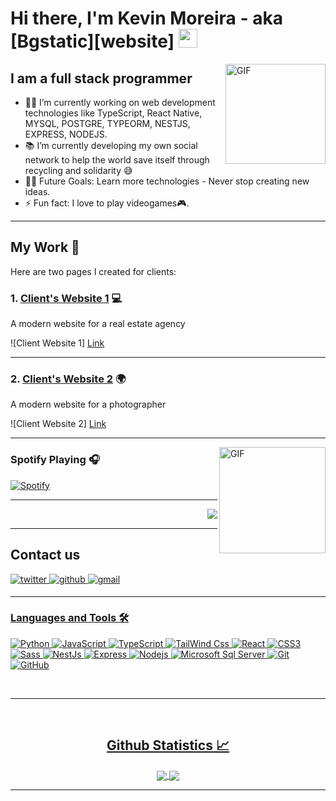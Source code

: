 # Hi there, I'm Kevin Moreira - aka [Bgstatic][website] <img width="30px" src="https://media.tenor.com/images/3b388fe03da271d2674faf85eb7c3fcd/tenor.gif" />

<img align="right" alt="GIF" height="160px" src="https://media.giphy.com/media/du3J3cXyzhj75IOgvA/giphy.gif" />

## I am a full stack programmer  

- 👨‍💻 I’m currently working on web development technologies like TypeScript, React Native, MYSQL, POSTGRE, TYPEORM, NESTJS, EXPRESS, NODEJS.
- 📚 I’m currently developing my own social network to help the world save itself through recycling and solidarity 😅
- 💪🏼 Future Goals: Learn more technologies - Never stop creating new ideas.
- ⚡ Fun fact: I love to play videogames🎮.

---

## My Work 🌟

Here are two pages I created for clients:

### 1. [Client's Website 1](#) 💻  
A modern website for a real estate agency

![Client Website 1]
<a href="https://johngelos.com/" target="_blank">Link</a>


---

### 2. [Client's Website 2](#) 🌍  
A modern website for a photographer

![Client Website 2]
<a href="https://mmfotosuy.com" target="_blank">Link</a>


---

<img align="right" alt="GIF" height="170px" src="https://media.giphy.com/media/J5B1Y8QZnzXXbLQIBu/giphy.gif" />

### Spotify Playing 🎧

[![Spotify](https://novatorem.bgstatic.vercel.app/api/spotify)](https://open.spotify.com/user/31gojh6whfrmffmtl7trx6eomxmm)

---

<img align="right" src="http://estruyf-github.azurewebsites.net/api/VisitorHit?user=Bgstatic&repo=Bgstatic&countColorcountColor&countColor=%237B1E7B"/>

<br />

---

## Contact us

<a href="https://www.instagram.com/keb.iiii" target="_blank">
<img src=https://img.shields.io/badge/Instagram-E4405F?style=for-the-badge&logo=instagram&logoColor=white alt=twitter style="margin-bottom: 5px;" />

<a href="https://www.linkedin.com/in/kevin-moreira-3788b1272" target="_blank">
<img src=https://img.shields.io/badge/LinkedIn-0077B5?style=for-the-badge&logo=linkedin&logoColor=white alt=github style="margin-bottom: 5px;" />

<a href="mailto:hackapa55@outlook.com" target="_blank">
<img src=https://img.shields.io/badge/gmail-%2300acee.svg?color=EA4335&style=for-the-badge&logo=gmail&logoColor=white alt=gmail style="margin-bottom: 5px;" />

<br/>

---

### Languages and Tools 🛠 


![Python](http://img.shields.io/badge/-Python-3776AB?style=flat-square&logo=python&logoColor=ffffff)
![JavaScript](https://img.shields.io/badge/-JavaScript-%23F7DF1C?style=flat-square&logo=javascript&logoColor=000000&labelColor=%23F7DF1C&color=%23FFCE5A)
![TypeScript](https://shields.io/badge/TypeScript-3178C6?logo=TypeScript&logoColor=FFF&style=flat-square)
![TailWind Css](https://img.shields.io/badge/tailwindcss-0F172A?&logo=tailwindcss)
![React](https://img.shields.io/badge/-React-61DAFB?style=flat-square&logo=react&logoColor=ffffff)
![CSS3](https://img.shields.io/badge/-CSS3-%231572B6?style=flat-square&logo=css3)
![Sass](https://img.shields.io/badge/-Sass-%23CC6699?style=flat-square&logo=sass&logoColor=ffffff)
![NestJs](https://img.shields.io/badge/-NestJs-ea2845?style=flat-square&logo=nestjs&logoColor=white)
![Express](https://img.shields.io/badge/Express%20js-000000?style=for-the-badge&logo=express&logoColor=white)
![Nodejs](https://img.shields.io/badge/-Nodejs-339933?style=flat-square&logo=Node.js&logoColor=ffffff)
![Microsoft Sql Server](https://img.shields.io/badge/-Sql%20Server-CC2927?style=flat-square&logo=microsoft-sql-server&logoColor=ffffff)
![Git](https://img.shields.io/badge/-Git-%23F05032?style=flat-square&logo=git&logoColor=%23ffffff)
![GitHub](https://img.shields.io/badge/-GitHub-181717?style=flat-square&logo=github)


<br/>

---

<br/>

  <h2 align="center"> Github Statistics 📈 </h2>
  
  <div align="center"> 
     <a href="">
      <img align="center" src="https://github-readme-stats-sigma-five.vercel.app/api?username=Bgstatic&show_icons=true&include_all_commits=true&count_private=true&theme=react&line_height=40" />
    </a>
    <a href="">
      <img align="center" src="https://github-readme-stats.vercel.app/api/top-langs/?username=Bgstatic&theme=react&line_height=40&hide=css"/>
    </a>
</div

<br/>

---

[instagram]: https://www.instagram.com/keb.iiii
[linkedin]: https://www.linkedin.com/in/kevin-moreira-3788b1272/
[Spotify]: https://open.spotify.com/user/31gojh6whfrmffmtl7trx6eomxmm

